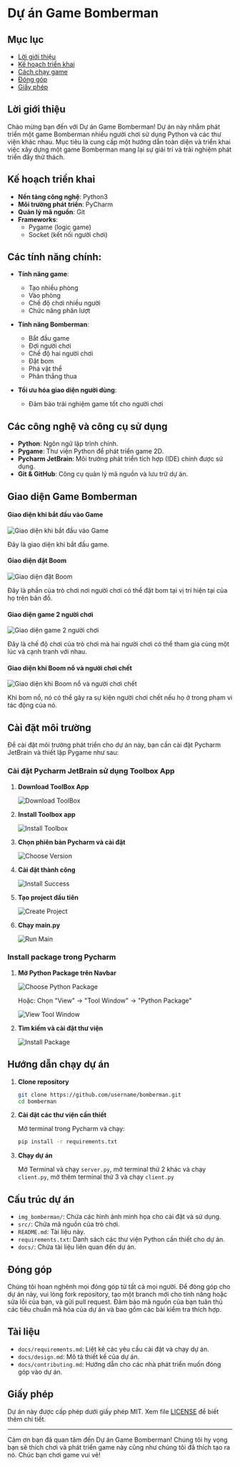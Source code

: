 # Dự án Game Bomberman

## Mục lục
- [Lời giới thiệu](#lời-giới-thiệu)
- [Kế hoạch triển khai](#kế-hoạch-triển-khai)
- [Cách chạy game](#cách-chạy-game)
- [Đóng góp](#đóng-góp)
- [Giấy phép](#giấy-phép)

## Lời giới thiệu
Chào mừng bạn đến với Dự án Game Bomberman! Dự án này nhằm phát triển một game Bomberman nhiều người chơi sử dụng Python và các thư viện khác nhau. Mục tiêu là cung cấp một hướng dẫn toàn diện và triển khai việc xây dựng một game Bomberman mang lại sự giải trí và trải nghiệm phát triển đầy thử thách.

## Kế hoạch triển khai
- **Nền tảng công nghệ**: Python3
- **Môi trường phát triển**: PyCharm
- **Quản lý mã nguồn**: Git
- **Frameworks**:
  - Pygame (logic game)
  - Socket (kết nối người chơi)
  
## Các tính năng chính:
- **Tính năng game**:
  - Tạo nhiều phòng
  - Vào phòng
  - Chế độ chơi nhiều người
  - Chức năng phân lượt
- **Tính năng Bomberman**:
  - Bắt đầu game
  - Đợi người chơi
  - Chế độ hai người chơi
  - Đặt bom
  - Phá vật thể
  - Phân thắng thua

- **Tối ưu hóa giao diện người dùng**:
  - Đảm bảo trải nghiệm game tốt cho người chơi

## Các công nghệ và công cụ sử dụng

- **Python**: Ngôn ngữ lập trình chính.
- **Pygame**: Thư viện Python để phát triển game 2D.
- **Pycharm JetBrain**: Môi trường phát triển tích hợp (IDE) chính được sử dụng.
- **Git & GitHub**: Công cụ quản lý mã nguồn và lưu trữ dự án.

## Giao diện Game Bomberman

#### Giao diện khi bắt đầu vào Game
![Giao diện khi bắt đầu vào Game](img_bomberman/UI/StartGame.png)

Đây là giao diện khi bắt đầu game.

#### Giao diện đặt Boom
![Giao diện đặt Boom](img_bomberman/UI/PlaceBomb.png)

Đây là phần của trò chơi nơi người chơi có thể đặt bom tại vị trí hiện tại của họ trên bản đồ.

#### Giao diện game 2 người chơi
![Giao diện game 2 người chơi](img_bomberman/UI/PlayGame2Player.png)

Đây là chế độ chơi của trò chơi mà hai người chơi có thể tham gia cùng một lúc và cạnh tranh với nhau.

#### Giao diện khi Boom nổ và người chơi chết
![Giao diện khi Boom nổ và người chơi chết](img_bomberman/UI/BombBang_PlayerDie.png)

Khi bom nổ, nó có thể gây ra sự kiện người chơi chết nếu họ ở trong phạm vi tác động của nó.


## Cài đặt môi trường

Để cài đặt môi trường phát triển cho dự án này, bạn cần cài đặt Pycharm JetBrain và thiết lập Pygame như sau:

### Cài đặt Pycharm JetBrain sử dụng Toolbox App

1. **Download ToolBox App**

    ![Download ToolBox](img_bomberman/download_toolbox.png)

2. **Install Toolbox app**

    ![Install Toolbox](img_bomberman/install_toolbox.png)

3. **Chọn phiên bản Pycharm và cài đặt**

    ![Choose Version](img_bomberman/choose_version.png)

4. **Cài đặt thành công**

    ![Install Success](img_bomberman/install_py_toolbox.png)

5. **Tạo project đầu tiên**

    ![Create Project](img_bomberman/create_project.png)

6. **Chạy main.py**

    ![Run Main](img_bomberman/run_hello.png)

### Install package trong Pycharm

1. **Mở Python Package trên Navbar**

    ![Choose Python Package](img_bomberman/choose_python_package.png)

    Hoặc: Chọn "View" -> "Tool Window" -> "Python Package"

    ![View Tool Window](img_bomberman/view_tool_window_python_package.png)

2. **Tìm kiếm và cài đặt thư viện**

    ![Install Package](img_bomberman/install_package_pygame.png)

## Hướng dẫn chạy dự án

1. **Clone repository**

    ```bash
    git clone https://github.com/username/bomberman.git
    cd bomberman
    ```

2. **Cài đặt các thư viện cần thiết**

    Mở terminal trong Pycharm và chạy:

    ```bash
    pip install -r requirements.txt
    ```

3. **Chạy dự án**

    Mở Terminal và chạy `server.py`, mở terminal thứ 2 khác và chạy `client.py`, mở thêm terminal thứ 3 và chạy `client.py`

## Cấu trúc dự án

- `img_bomberman/`: Chứa các hình ảnh minh họa cho cài đặt và sử dụng.
- `src/`: Chứa mã nguồn của trò chơi.
- `README.md`: Tài liệu này.
- `requirements.txt`: Danh sách các thư viện Python cần thiết cho dự án.
- `docs/`: Chứa tài liệu liên quan đến dự án.

## Đóng góp
Chúng tôi hoan nghênh mọi đóng góp từ tất cả mọi người. Để đóng góp cho dự án này, vui lòng fork repository, tạo một branch mới cho tính năng hoặc sửa lỗi của bạn, và gửi pull request. Đảm bảo mã nguồn của bạn tuân thủ các tiêu chuẩn mã hóa của dự án và bao gồm các bài kiểm tra thích hợp.

## Tài liệu
- `docs/requirements.md`: Liệt kê các yêu cầu cài đặt và chạy dự án.
- `docs/design.md`: Mô tả thiết kế của dự án.
- `docs/contributing.md`: Hướng dẫn cho các nhà phát triển muốn đóng góp vào dự án.

## Giấy phép
Dự án này được cấp phép dưới giấy phép MIT. Xem file [LICENSE](LICENSE) để biết thêm chi tiết.

---

Cảm ơn bạn đã quan tâm đến Dự án Game Bomberman! Chúng tôi hy vọng bạn sẽ thích chơi và phát triển game này cũng như chúng tôi đã thích tạo ra nó. Chúc bạn chơi game vui vẻ!

